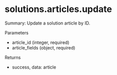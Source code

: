 # solutions.articles.update

Summary: Update a solution article by ID.

Parameters
- article_id (integer, required)
- article_fields (object, required)

Returns
- success, data: article
